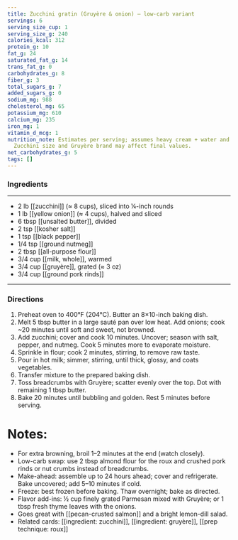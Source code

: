 ```yaml
---
title: Zucchini gratin (Gruyère & onion) — low-carb variant
servings: 6
serving_size_cup: 1
serving_size_g: 240
calories_kcal: 312
protein_g: 10
fat_g: 24
saturated_fat_g: 14
trans_fat_g: 0
carbohydrates_g: 8
fiber_g: 3
total_sugars_g: 7
added_sugars_g: 0
sodium_mg: 988
cholesterol_mg: 65
potassium_mg: 610
calcium_mg: 235
iron_mg: 1
vitamin_d_mcg: 1
nutrition_note: Estimates per serving; assumes heavy cream + water and pork rind crust.
  Zucchini size and Gruyère brand may affect final values.
net_carbohydrates_g: 5
tags: []
---
```

### Ingredients
---
- 2 lb [[zucchini]] (≈ 8 cups), sliced into ¼-inch rounds
- 1 lb [[yellow onion]] (≈ 4 cups), halved and sliced
- 6 tbsp [[unsalted butter]], divided
- 2 tsp [[kosher salt]]
- 1 tsp [[black pepper]]
- 1/4 tsp [[ground nutmeg]]
- 2 tbsp [[all-purpose flour]]
- 3/4 cup [[milk, whole]], warmed
- 3/4 cup [[gruyère]], grated (≈ 3 oz)
- 3/4 cup [[ground pork rinds]]
---

### Directions
1. Preheat oven to 400°F (204°C). Butter an 8×10-inch baking dish.
2. Melt 5 tbsp butter in a large sauté pan over low heat. Add onions; cook ~20 minutes until soft and sweet, not browned.
3. Add zucchini; cover and cook 10 minutes. Uncover; season with salt, pepper, and nutmeg. Cook 5 minutes more to evaporate moisture.
4. Sprinkle in flour; cook 2 minutes, stirring, to remove raw taste.
5. Pour in hot milk; simmer, stirring, until thick, glossy, and coats vegetables.
6. Transfer mixture to the prepared baking dish.
7. Toss breadcrumbs with Gruyère; scatter evenly over the top. Dot with remaining 1 tbsp butter.
8. Bake 20 minutes until bubbling and golden. Rest 5 minutes before serving.

# Notes:
- For extra browning, broil 1–2 minutes at the end (watch closely).
- Low-carb swap: use 2 tbsp almond flour for the roux and crushed pork rinds or nut crumbs instead of breadcrumbs.
- Make-ahead: assemble up to 24 hours ahead; cover and refrigerate. Bake uncovered; add 5–10 minutes if cold.
- Freeze: best frozen before baking. Thaw overnight; bake as directed.
- Flavor add-ins: ½ cup finely grated Parmesan mixed with Gruyère; or 1 tbsp fresh thyme leaves with the onions.
- Goes great with [[pecan-crusted salmon]] and a bright lemon-dill salad.
- Related cards: [[ingredient: zucchini]], [[ingredient: gruyère]], [[prep technique: roux]]